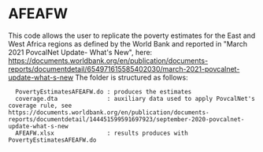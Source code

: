 # AFEAFW
This code allows the user to replicate the poverty estimates for the East and West Africa regions as defined by the World Bank and reported in "March 2021 PovcalNet Update- What's New", here: https://documents.worldbank.org/en/publication/documents-reports/documentdetail/654971615585402030/march-2021-povcalnet-update-what-s-new 
The folder is structured as follows:
      
      PovertyEstimatesAFEAFW.do : produces the estimates
      coverage.dta              : auxiliary data used to apply PovcalNet's coverage rule, see https://documents.worldbank.org/en/publication/documents-reports/documentdetail/144451599591697923/september-2020-povcalnet-update-what-s-new
      AFEAFW.xlsx               : results produces with PovertyEstimatesAFEAFW.do
